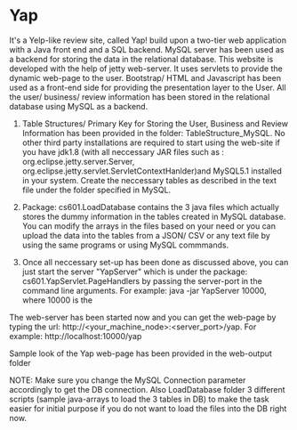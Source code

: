 # Yap
It's a Yelp-like review site, called Yap! build upon a two-tier web application with a Java front end and a SQL backend. MySQL server has been used as a backend for storing the data in the relational database. 
This website is developed with the help of jetty web-server. It uses servlets to provide the dynamic web-page to the user. Bootstrap/ HTML and Javascript has been used as a front-end side for providing the presentation layer to the User. All the user/ business/ review information has been stored in the relational database using MySQL as a backend.

1. Table Structures/ Primary Key for Storing the User, Business and Review Information has been provided in the folder: TableStructure_MySQL.
No other third party installations are required to start using the web-site if you have jdk1.8 (with all neccessary JAR files such as : org.eclipse.jetty.server.Server, org.eclipse.jetty.servlet.ServletContextHanlder)and MySQL5.1 installed in your system. Create the neccessary tables as described in the text file under the folder specified in MySQL.

2. Package: cs601.LoadDatabase contains the 3 java files which actually stores the dummy information in the tables created in MySQL database. You can modify the arrays in the files based on your need or you can upload the data into the tables from a JSON/ CSV or any text file by using the same programs or using MySQL commmands.

3. Once all neccessary set-up has been done as discussed above, you can just start the server "YapServer" which is under the package: cs601.YapServlet.PageHandlers by passing the server-port in the command line arguments. 
For example: java -jar YapServer 10000, where 10000 is the <Port>

The web-server has been started now and you can get the web-page by typing the url: http://<your_machine_node>:<server_port>/yap. 
For example: http://localhost:10000/yap

Sample look of the Yap web-page has been provided in the web-output folder

NOTE: Make sure you change the MySQL Connection parameter accordingly to get the DB connection. Also LoadDatabase folder 3 different scripts (sample java-arrays to load the 3 tables in DB) to make the task easier for initial purpose if you do not want to load the files into the DB right now.
